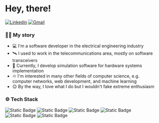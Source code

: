 # Hey, there!

[![Linkedin](https://img.shields.io/badge/-LinkedIn-blue?style=flat&logo=Linkedin&logoColor=white)](https://www.linkedin.com/in/nastaran-kian-ersi/)
[![Gmail](https://img.shields.io/badge/-Gmail-c14438?style=flat&logo=Gmail&logoColor=white)](mailto:nastaran.kianersi@gmail.com)

### :woman_technologist: My story

- :computer: I'm a software developer in the electrical engineering industry
- :artificial_satellite: I used to work in the telecommunications area, mostly on software transceivers
- :electric_plug: Currently, I develop simulation software for hardware systems implementation
- :infinity: I'm interested in many other fields of computer science, e.g. computer networks, web development, and machine learning
- :wink: By the way, I love what I do but I wouldn't fake extreme enthusiasm

### :gear: Tech Stack

![Static Badge](https://img.shields.io/badge/C%2B%2B-353535?style=flat-square&logo=c%2B%2B)
![Static Badge](https://img.shields.io/badge/Qt-353535?style=flat-square&logo=Qt)
![Static Badge](https://img.shields.io/badge/CUDA-353535?style=flat-square&logo=CUDA)
![Static Badge](https://img.shields.io/badge/Python-353535?style=flat-square&logo=python)
![Static Badge](https://img.shields.io/badge/MATLAB-353535?style=flat-square&logo=MATLAB)
![Static Badge](https://img.shields.io/badge/C-353535?style=flat-square&logo=c)



<!--
**nastaran-kianersi/nastaran-kianersi** is a ✨ _special_ ✨ repository because its `README.md` (this file) appears on your GitHub profile.

Here are some ideas to get you started:

- 🔭 I’m currently working on ...
- 🌱 I’m currently learning ...
- 👯 I’m looking to collaborate on ...
- 🤔 I’m looking for help with ...
- 💬 Ask me about ...
- 📫 How to reach me: ...
- 😄 Pronouns: ...
- ⚡ Fun fact: ...
-->
